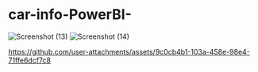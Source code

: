 # car-info-PowerBI-
![Screenshot (13)](https://github.com/user-attachments/assets/27e0454d-f2fe-449d-be62-4359b29a0de5)
![Screenshot (14)](https://github.com/user-attachments/assets/acf8650b-0e07-4f92-a834-fe0406e35e74)







https://github.com/user-attachments/assets/9c0cb4b1-103a-458e-98e4-71ffe6dcf7c8


